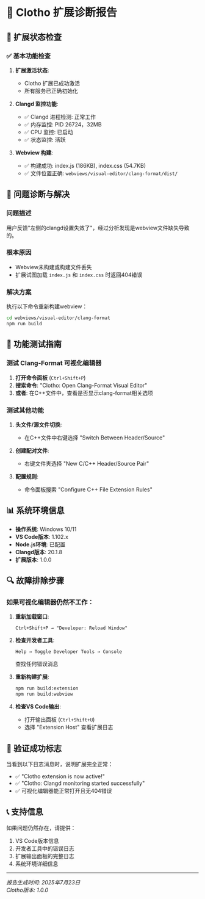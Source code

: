 # 🔧 Clotho 扩展诊断报告

## 🚀 扩展状态检查

### ✅ 基本功能检查

1. **扩展激活状态**: 
   - Clotho 扩展已成功激活
   - 所有服务已正确初始化

2. **Clangd 监控功能**:
   - ✅ Clangd 进程检测: 正常工作
   - ✅ 内存监控: PID 26724，32MB
   - ✅ CPU 监控: 已启动
   - ✅ 状态监控: 活跃

3. **Webview 构建**:
   - ✅ 构建成功: index.js (186KB), index.css (54.7KB)
   - ✅ 文件位置正确: `webviews/visual-editor/clang-format/dist/`

## 🎯 问题诊断与解决

### 问题描述
用户反馈"左侧的clangd设置失效了"，经过分析发现是webview文件缺失导致的。

### 根本原因
- Webview未构建或构建文件丢失
- 扩展试图加载 `index.js` 和 `index.css` 时返回404错误

### 解决方案
执行以下命令重新构建webview：
```bash
cd webviews/visual-editor/clang-format
npm run build
```

## 🧪 功能测试指南

### 测试 Clang-Format 可视化编辑器

1. **打开命令面板** (`Ctrl+Shift+P`)
2. **搜索命令**: "Clotho: Open Clang-Format Visual Editor" 
3. **或者**: 在C++文件中，查看是否显示clang-format相关选项

### 测试其他功能

1. **头文件/源文件切换**:
   - 在C++文件中右键选择 "Switch Between Header/Source"

2. **创建配对文件**:
   - 右键文件夹选择 "New C/C++ Header/Source Pair"

3. **配置规则**:
   - 命令面板搜索 "Configure C++ File Extension Rules"

## 📊 系统环境信息

- **操作系统**: Windows 10/11
- **VS Code版本**: 1.102.x
- **Node.js环境**: 已配置
- **Clangd版本**: 20.1.8
- **扩展版本**: 1.0.0

## 🔍 故障排除步骤

### 如果可视化编辑器仍然不工作：

1. **重新加载窗口**:
   ```
   Ctrl+Shift+P → "Developer: Reload Window"
   ```

2. **检查开发者工具**:
   ```
   Help → Toggle Developer Tools → Console
   ```
   查找任何错误消息

3. **重新构建扩展**:
   ```bash
   npm run build:extension
   npm run build:webview
   ```

4. **检查VS Code输出**:
   - 打开输出面板 (`Ctrl+Shift+U`)
   - 选择 "Extension Host" 查看扩展日志

## 🎉 验证成功标志

当看到以下日志消息时，说明扩展完全正常：
- ✅ "Clotho extension is now active!"
- ✅ "Clotho: Clangd monitoring started successfully"
- ✅ 可视化编辑器能正常打开且无404错误

## 📞 支持信息

如果问题仍然存在，请提供：
1. VS Code版本信息
2. 开发者工具中的错误日志
3. 扩展输出面板的完整日志
4. 系统环境详细信息

---
*报告生成时间: 2025年7月23日*  
*Clotho版本: 1.0.0*
